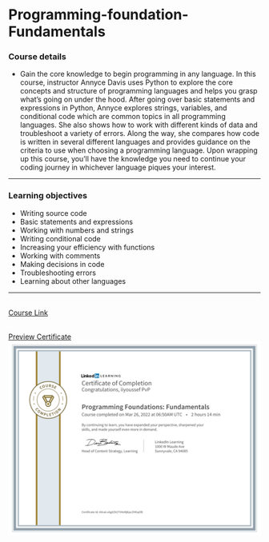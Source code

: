 # Programming-foundation-Fundamentals

### Course details

- Gain the core knowledge to begin programming in any language. In this course, instructor Annyce Davis uses Python to explore the core concepts and structure of programming languages and helps you grasp what’s going on under the hood. After going over basic statements and expressions in Python, Annyce explores strings, variables, and conditional code which are common topics in all programming languages. She also shows how to work with different kinds of data and troubleshoot a variety of errors. Along the way, she compares how code is written in several different languages and provides guidance on the criteria to use when choosing a programming language. Upon wrapping up this course, you’ll have the knowledge you need to continue your coding journey in whichever language piques your interest.

---

### Learning objectives

- Writing source code
- Basic statements and expressions
- Working with numbers and strings
- Writing conditional code
- Increasing your efficiency with functions
- Working with comments
- Making decisions in code
- Troubleshooting errors
- Learning about other languages

---

<br>[Course Link](https://www.linkedin.com/learning/programming-foundations-fundamentals-3/)

<br>[Preview Certificate](https://www.linkedin.com/learning/certificates/b678ba6f23df264ace9e544d54abb861b6096e7fb7815e76bf68ca5957b0dd19?lipi=urn%3Ali%3Apage%3Ad_flagship3_profile_view_base_certifications_details%3BCktB6yc2Sw62LGr%2FI7Qmzw%3D%3D)
![certificate](./certificate.png)
